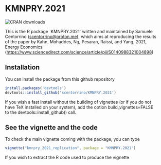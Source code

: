 # KMNPRY.2021

![CRAN downloads](https://cranlogs.r-pkg.org/badges/grand-total/np)

This is the R package `KMNPRY.2021' written and maintained by Samuele Centorrino (scentorrino@proton.me), which aims at reproducing the results of the paper by Kahn, Mohaddes, Ng, Pesaran, Raissi, and Yang, 2021, Energy Economics (https://www.sciencedirect.com/science/article/pii/S0140988321004898)

## Installation

You can install the package from this github repository

```r
install.packages('devtools')
devtools::install_github('scentorrino/KMNPRY.2021')
```

If you wish a fast install without the building of
vignettes (or if you do not have TeX installed on your system), add
the option build_vignettes=FALSE to the devtools::install_github() call.

## See the vignette and the code 

To check the main vignette coming with the package, you can type 

```r
vignette("kmnpry_2021_replication", package = "KMNPRY.2021")
```

If you wish to extract the R code used to produce the vignette